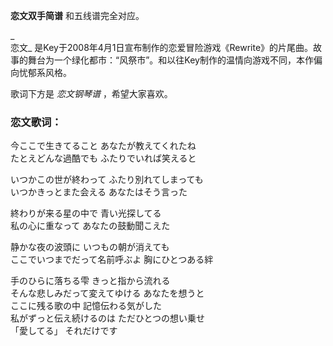 

**恋文双手简谱** 和五线谱完全对应。

_  
恋文_
是Key于2008年4月1日宣布制作的恋爱冒险游戏《Rewrite》的片尾曲。故事的舞台为一个绿化都市：“风祭市”。和以往Key制作的温情向游戏不同，本作偏向忧郁系风格。

  
歌词下方是 _恋文钢琴谱_ ，希望大家喜欢。

### 恋文歌词：

今ここで生きてること あなたが教えてくれたね  
たとえどんな過酷でも ふたりでいれば笑えると

いつかこの世が終わって ふたり別れてしまっても  
いつかきっとまた会える あなたはそう言った

終わりが来る星の中で 青い光探してる  
私の心に重なって あなたの鼓動聞こえた

静かな夜の波頭に いつもの朝が消えても  
ここでいつまでだって名前呼ぶよ 胸にひとつある絆

手のひらに落ちる雫 きっと指から流れる  
そんな悲しみだって変えてゆける あなたを想うと  
ここに残る歌の中 記憶伝わる気がした  
私がずっと伝え続けるのは ただひとつの想い乗せ  
「愛してる」 それだけです

